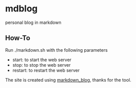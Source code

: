 # mdblog
personal blog in markdown

## How-To

Run ./markdown.sh with the following parameters
* start: to start the web server
* stop: to stop the web server
* restart: to restart the web server


The site is created using [markdown_blog](https://github.com/gaowei-space/markdown-blog), thanks for the tool.
